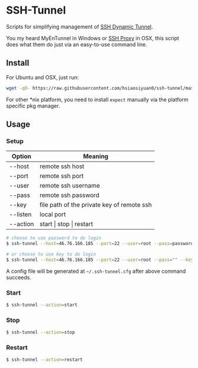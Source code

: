 # SSH-Tunnel

Scripts for simplifying management of [SSH Dynamic Tunnel](https://help.ubuntu.com/community/SSH/OpenSSH/PortForwarding#Dynamic_Port_Forwarding).

You my heard MyEnTunnel in Windows or [SSH Proxy](https://itunes.apple.com/cn/app/ssh-proxy/id597790822?l=en&mt=12) in OSX, this script does what them do just via an easy-to-use command line.

## Install

For Ubuntu and OSX, just run:

```bash
wget -qO- https://raw.githubusercontent.com/hsiaosiyuan0/ssh-tunnel/master/install.sh | bash
```

For other \*nix platform, you need to install `expect` manually via the platform specific pkg manager.

## Usage

### Setup

| Option   | Meaning                                    |
| -------- | ------------------------------------------ |
| --host   | remote ssh host                            |
| --port   | remote ssh port                            |
| --user   | remote ssh username                        |
| --pass   | remote ssh password                        |
| --key    | file path of the private key of remote ssh |
| --listen | local port                                 |
| --action | start \| stop \| restart                   |

```bash
# choose to use password to do login
$ ssh-tunnel --host=46.76.166.185 --port=22 --user=root --pass=password --listen=7070

# or choose to use key to do login
$ ssh-tunnel --host=46.76.166.185 --port=22 --user=root --pass="" --key="file_path_of_your_private_key" --listen=7070
```

A config file will be generated at `~/.ssh-tunnel.cfg` after above command succeeds.

### Start

```bash
$ ssh-tunnel --action=start
```

### Stop

```bash
$ ssh-tunnel --action=stop
```

### Restart

```bash
$ ssh-tunnel --action=restart
```
